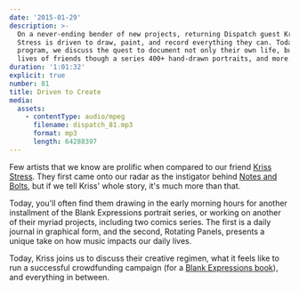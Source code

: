 ```yaml
---
date: '2015-01-29'
description: >-
  On a never-ending bender of new projects, returning Dispatch guest Kriss
  Stress is driven to draw, paint, and record everything they can. Today on the
  program, we discuss the quest to document not only their own life, but the
  lives of friends though a series 400+ hand-drawn portraits, and more.
duration: '1:01:32'
explicit: true
number: 81
title: Driven to Create
media:
  assets:
    - contentType: audio/mpeg
      filename: dispatch_81.mp3
      format: mp3
      length: 64288397
---
```

Few artists that we know are prolific when compared to our friend [Kriss Stress](http://krissstress.com). They first came onto our radar as the instigator behind [Notes and Bolts](https://nicholaswyoung.com/programs/dispatch/30), but if we tell Kriss' whole story, it's much more than that.

Today, you'll often find them drawing in the early morning hours for another installment of the Blank Expressions portrait series, or working on another of their myriad projects, including two comics series. The first is a daily journal in graphical form, and the second, Rotating Panels, presents a unique take on how music impacts our daily lives.

Today, Kriss joins us to discuss their creative regimen, what it feels like to run a successful crowdfunding campaign (for a [Blank Expressions book](https://www.indiegogo.com/projects/blank-expressions-the-book)), and everything in between.
